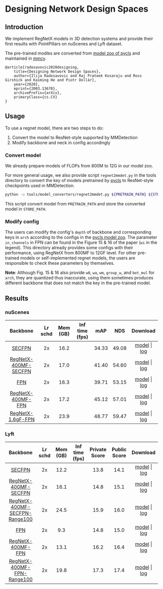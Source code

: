 # Designing Network Design Spaces

## Introduction

<!-- [BACKBONE] -->

We implement RegNetX models in 3D detection systems and provide their first results with PointPillars on nuScenes and Lyft dataset.

The pre-trained modles are converted from [model zoo of pycls](https://github.com/facebookresearch/pycls/blob/master/MODEL_ZOO.md) and maintained in [mmcv](https://github.com/open-mmlab/mmcv).

```
@article{radosavovic2020designing,
    title={Designing Network Design Spaces},
    author={Ilija Radosavovic and Raj Prateek Kosaraju and Ross Girshick and Kaiming He and Piotr Dollár},
    year={2020},
    eprint={2003.13678},
    archivePrefix={arXiv},
    primaryClass={cs.CV}
}
```

## Usage

To use a regnet model, there are two steps to do:
1. Convert the model to ResNet-style supported by MMDetection
2. Modify backbone and neck in config accordingly

### Convert model

We already prepare models of FLOPs from 800M to 12G in our model zoo.

For more general usage, we also provide script `regnet2mmdet.py` in the tools directory to convert the key of models pretrained by [pycls](https://github.com/facebookresearch/pycls/) to
ResNet-style checkpoints used in MMDetection.

```bash
python -u tools/model_converters/regnet2mmdet.py ${PRETRAIN_PATH} ${STORE_PATH}
```
This script convert model from `PRETRAIN_PATH` and store the converted model in `STORE_PATH`.


### Modify config

The users can modify the config's `depth` of backbone and corresponding keys in `arch` according to the configs in the [pycls model zoo](https://github.com/facebookresearch/pycls/blob/master/MODEL_ZOO.md).
The parameter `in_channels` in FPN can be found in the Figure 15 & 16 of the paper (`wi` in the legend).
This directory already provides some configs with their performance, using RegNetX from 800MF to 12GF level.
For other pre-trained models or self-implemented regnet models, the users are responsible to check these parameters by themselves.

**Note**: Although Fig. 15 & 16 also provide `w0`, `wa`, `wm`, `group_w`, and `bot_mul` for `arch`, they are quantized thus inaccurate, using them sometimes produces different backbone that does not match the key in the pre-trained model.

## Results

### nuScenes

|  Backbone   | Lr schd | Mem (GB) | Inf time (fps) | mAP |NDS| Download |
| :---------: | :-----: | :------: | :------------: | :----: |:----: | :------: |
|[SECFPN](../pointpillars/hv_pointpillars_secfpn_sbn-all_4x8_2x_nus-3d.py)|2x|16.2||34.33|49.08|[model](https://download.openmmlab.com/mmdetection3d/v1.0.0/models/pointpillars/hv_pointpillars_secfpn_sbn-all_4x8_2x_nus-3d/hv_pointpillars_secfpn_sbn-all_4x8_2x_nus-3d_20210826_225857-f19d00a3.pth) &#124; [log](https://download.openmmlab.com/mmdetection3d/v1.0.0/models/pointpillars/hv_pointpillars_secfpn_sbn-all_4x8_2x_nus-3d/hv_pointpillars_secfpn_sbn-all_4x8_2x_nus-3d_20210826_225857.log.json)|
|[RegNetX-400MF-SECFPN](./hv_pointpillars_regnet-400mf_secfpn_sbn-all_4x8_2x_nus-3d.py)|2x|17.0||41.40|54.60|[model](https://download.openmmlab.com/mmdetection3d/v1.0.0/models/regnet/hv_pointpillars_regnet-400mf_secfpn_sbn-all_4x8_2x_nus-3d/hv_pointpillars_regnet-400mf_secfpn_sbn-all_4x8_2x_nus-3d_20210827_013628-08b5cf1e.pth) &#124; [log](https://download.openmmlab.com/mmdetection3d/v1.0.0/models/regnet/hv_pointpillars_regnet-400mf_secfpn_sbn-all_4x8_2x_nus-3d/hv_pointpillars_regnet-400mf_secfpn_sbn-all_4x8_2x_nus-3d_20210827_013628.log.json)|
|[FPN](../pointpillars/hv_pointpillars_fpn_sbn-all_4x8_2x_nus-3d.py)|2x|16.3||39.71|53.15|[model](https://download.openmmlab.com/mmdetection3d/v1.0.0/models/pointpillars/hv_pointpillars_fpn_sbn-all_4x8_2x_nus-3d/hv_pointpillars_fpn_sbn-all_4x8_2x_nus-3d_20210826_104936-fca299c1.pth) &#124; [log](https://download.openmmlab.com/mmdetection3d/v1.0.0/models/pointpillars/hv_pointpillars_fpn_sbn-all_4x8_2x_nus-3d/hv_pointpillars_fpn_sbn-all_4x8_2x_nus-3d_20210826_104936.log.json)|
|[RegNetX-400MF-FPN](./hv_pointpillars_regnet-400mf_fpn_sbn-all_4x8_2x_nus-3d.py)|2x|17.2||45.12|57.01|[model](https://download.openmmlab.com/mmdetection3d/v1.0.0/models/regnet/hv_pointpillars_regnet-400mf_fpn_sbn-all_4x8_2x_nus-3d/hv_pointpillars_regnet-400mf_fpn_sbn-all_4x8_2x_nus-3d_20210827_095804-4239f111.pth) &#124; [log](https://download.openmmlab.com/mmdetection3d/v1.0.0/models/regnet/hv_pointpillars_regnet-400mf_fpn_sbn-all_4x8_2x_nus-3d/hv_pointpillars_regnet-400mf_fpn_sbn-all_4x8_2x_nus-3d_20210827_095804.log.json)|
|[RegNetX-1.6gF-FPN](./hv_pointpillars_regnet-1.6gf_fpn_sbn-all_4x8_2x_nus-3d.py)|2x|23.9||48.77|59.47|[model](https://download.openmmlab.com/mmdetection3d/v1.0.0/models/regnet/hv_pointpillars_regnet-1.6gf_fpn_sbn-all_4x8_2x_nus-3d/hv_pointpillars_regnet-1.6gf_fpn_sbn-all_4x8_2x_nus-3d_20210827_013647-4ed9ea6b.pth) &#124; [log](https://download.openmmlab.com/mmdetection3d/v1.0.0/models/regnet/hv_pointpillars_regnet-1.6gf_fpn_sbn-all_4x8_2x_nus-3d/hv_pointpillars_regnet-1.6gf_fpn_sbn-all_4x8_2x_nus-3d_20210827_013647.log.json)|

### Lyft

|  Backbone   | Lr schd | Mem (GB) | Inf time (fps) | Private Score | Public Score | Download |
| :---------: | :-----: | :------: | :------------: | :----: |:----: | :------: |
|[SECFPN](../pointpillars/hv_pointpillars_secfpn_sbn-all_2x8_2x_lyft-3d.py)|2x|12.2||13.8|14.1|[model](https://download.openmmlab.com/mmdetection3d/v1.0.0/models/pointpillars/hv_pointpillars_secfpn_sbn-all_2x8_2x_lyft-3d/hv_pointpillars_secfpn_sbn-all_2x8_2x_lyft-3d_20210829_100455-82b81c39.pth) &#124; [log](https://download.openmmlab.com/mmdetection3d/v1.0.0/models/pointpillars/hv_pointpillars_secfpn_sbn-all_2x8_2x_lyft-3d/hv_pointpillars_secfpn_sbn-all_2x8_2x_lyft-3d_20210829_100455.log.json)|
|[RegNetX-400MF-SECFPN](./hv_pointpillars_regnet-400mf_secfpn_sbn-all_4x8_2x_lyft-3d.py)| 2x |16.1||14.8|15.1|[model](https://download.openmmlab.com/mmdetection3d/v1.0.0/models/regnet/hv_pointpillars_regnet-400mf_secfpn_sbn-all_2x8_2x_lyft-3d/hv_pointpillars_regnet-400mf_secfpn_sbn-all_2x8_2x_lyft-3d_20210828_124252-2624a744.pth) &#124; [log](https://download.openmmlab.com/mmdetection3d/v1.0.0/models/regnet/hv_pointpillars_regnet-400mf_secfpn_sbn-all_2x8_2x_lyft-3d/hv_pointpillars_regnet-400mf_secfpn_sbn-all_2x8_2x_lyft-3d_20210828_124252.log.json)|
|[RegNetX-400MF-SECFPN-Range100](./hv_pointpillars_regnet-400mf_secfpn_sbn-all_range100_2x8_2x_lyft-3d.py)| 2x |24.5||15.9|16.0|[model](https://download.openmmlab.com/mmdetection3d/v1.0.0/models/regnet/hv_pointpillars_regnet-400mf_secfpn_sbn-all_range100_2x8_2x_lyft-3d/hv_pointpillars_regnet-400mf_secfpn_sbn-all_range100_2x8_2x_lyft-3d_20210828_222452-4db050dc.pth) &#124; [log](https://download.openmmlab.com/mmdetection3d/v1.0.0/models/regnet/hv_pointpillars_regnet-400mf_secfpn_sbn-all_range100_2x8_2x_lyft-3d/hv_pointpillars_regnet-400mf_secfpn_sbn-all_range100_2x8_2x_lyft-3d_20210828_222452.log.json)|
|[FPN](../pointpillars/hv_pointpillars_fpn_sbn-all_2x8_2x_lyft-3d.py)|2x|9.3||14.8|15.0|[model](https://download.openmmlab.com/mmdetection3d/v1.0.0/models/pointpillars/hv_pointpillars_fpn_sbn-all_2x8_2x_lyft-3d/hv_pointpillars_fpn_sbn-all_2x8_2x_lyft-3d_20210822_095429-0b3d6196.pth) &#124; [log](https://download.openmmlab.com/mmdetection3d/v1.0.0/models/pointpillars/hv_pointpillars_fpn_sbn-all_2x8_2x_lyft-3d/hv_pointpillars_fpn_sbn-all_2x8_2x_lyft-3d_20210822_095429.log.json)|
|[RegNetX-400MF-FPN](./hv_pointpillars_regnet-400mf_fpn_sbn-all_4x8_2x_lyft-3d.py)|2x|13.1||16.2|16.4|[model](https://download.openmmlab.com/mmdetection3d/v1.0.0/models/regnet/hv_pointpillars_regnet-400mf_fpn_sbn-all_2x8_2x_lyft-3d/hv_pointpillars_regnet-400mf_fpn_sbn-all_2x8_2x_lyft-3d_20210828_234451-79c31b63.pth) &#124; [log](https://download.openmmlab.com/mmdetection3d/v1.0.0/models/regnet/hv_pointpillars_regnet-400mf_fpn_sbn-all_2x8_2x_lyft-3d/hv_pointpillars_regnet-400mf_fpn_sbn-all_2x8_2x_lyft-3d_20210828_234451.log.json)|
|[RegNetX-400MF-FPN-Range100](./hv_pointpillars_regnet-400mf_fpn_sbn-all_range100_2x8_2x_lyft-3d.py)|2x|19.8||17.3|17.4|[model](https://download.openmmlab.com/mmdetection3d/v1.0.0/models/regnet/hv_pointpillars_regnet-400mf_fpn_sbn-all_range100_2x8_2x_lyft-3d/hv_pointpillars_regnet-400mf_fpn_sbn-all_range100_2x8_2x_lyft-3d_20210828_115849-093f7ea6.pth) &#124; [log](https://download.openmmlab.com/mmdetection3d/v1.0.0/models/regnet/hv_pointpillars_regnet-400mf_fpn_sbn-all_range100_2x8_2x_lyft-3d/hv_pointpillars_regnet-400mf_fpn_sbn-all_range100_2x8_2x_lyft-3d_20210828_115849.log.json)|
